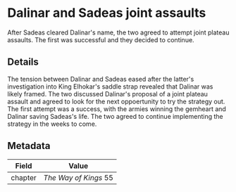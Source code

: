 # Dalinar and Sadeas joint assaults
After Sadeas cleared Dalinar's name, the two agreed to attempt joint plateau assaults. The first was successful and they decided to continue.

## Details
The tension between Dalinar and Sadeas eased after the latter's investigation into King Elhokar's saddle strap revealed that Dalinar was likely framed. The two discussed Dalinar's proposal of a joint plateau assault and agreed to look for the next oppoertunity to try the strategy out. The first attempt was a success, with the armies winning the gemheart and Dalinar saving Sadeas's life. The two agreed to continue implementing the strategy in the weeks to come.

## Metadata
| Field | Value |
| ----- | ----- |
| chapter | *The Way of Kings* 55 |
